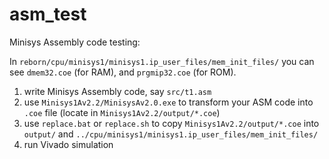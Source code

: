 # asm_test

Minisys Assembly code testing: 

In `reborn/cpu/minisys1/minisys1.ip_user_files/mem_init_files/` you can see
`dmem32.coe` (for RAM), and `prgmip32.coe` (for ROM). 

1. write Minisys Assembly code, say `src/t1.asm`
2. use `Minisys1Av2.2/MinisysAv2.0.exe` to transform your ASM code into `.coe` file
   (locate in `Minisys1Av2.2/output/*.coe`)
3. use `replace.bat` or `replace.sh` to copy `Minisys1Av2.2/output/*.coe` into 
   `output/` and `../cpu/minisys1/minisys1.ip_user_files/mem_init_files/`
4. run Vivado simulation 

